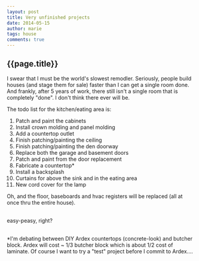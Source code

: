 ```yaml
---
layout: post
title: Very unfinished projects
date: 2014-05-15
author: marie
tags: house
comments: true
---
```


## {{page.title}}

<div id = "blockcontent">
I swear that I must be the world's slowest remodler. Seriously, people build houses
(and stage them for sale) faster than I can get a single room done. And frankly,
after 5 years of work, there still isn't a single room that is completely "done". I don't think there ever will be.  

The todo list for the kitchen/eating area is:

<ol>
<li>Patch and paint the cabinets</li>
<li>Install crown molding and panel molding</li>
<li>Add a countertop outlet</li>
<li>Finish patching/painting the ceiling</li>
<li>Finish patching/painting the den doorway</li>
<li>Replace both the garage and basement doors</li>
<li>Patch and paint from the door replacement</li>
<li>Fabricate a countertop*</li>
<li>Install a backsplash</li>
<li>Curtains for above the sink and in the eating area</li>
<li>New cord cover for the lamp</li>
</ol>

Oh, and the floor, baseboards and hvac registers will be replaced (all at once thru the  entire house). <br><br>

easy-peasy, right? <br><br>

*I'm debating between DIY Ardex countertops (concrete-look) and butcher block. 
Ardex will cost ~ 1/3 butcher block which is about 1/2 cost of laminate. Of course 
I want to try a "test" project before I commit to Ardex....


</div>